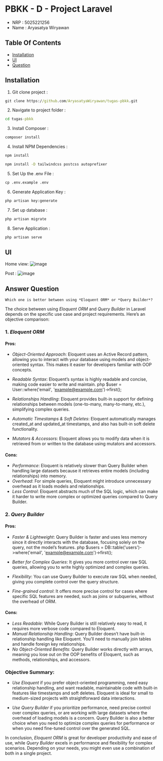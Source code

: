 # PBKK - D - Project Laravel
- NRP : 5025221256
- Name : Aryasatya Wiryawan

## Table Of Contents
- [Installation](#installation)
- [UI](#ui)
- [Question](#answer-question)
## Installation
1. Git clone project :
```cmd
git clone https://github.com/AryasatyaWiryawan/tugas-pbkk.git
```
2. Navigate to project folder :

```cmd
cd tugas-pbkk
```
3. Install Composer :
```cmd
composer install
```
4. Install NPM Dependencies :
```cmd
npm install

npm install -D tailwindcss postcss autoprefixer
```
5. Set Up the .env File :
```cmd
cp .env.example .env
```
6. Generate Application Key :
```cmd
php artisan key:generate
```
7. Set up database :
```cmd
php artisan migrate
```
8. Serve Application :
```cmd
php artisan serve
```

## UI

Home view:
![image](https://github.com/user-attachments/assets/37a84db2-3174-4b1a-b3fb-4bf356d238c0)

Post :
![image](https://github.com/user-attachments/assets/b6aee052-9a9a-4c63-aab7-4c7ae83f1bef)

## Answer Question
`Which one is better between using *Eloquent ORM* or *Query Builder*?`

The choice between using *Eloquent ORM* and *Query Builder* in Laravel depends on the specific use case and project requirements. Here’s an objective comparison:

### 1. *Eloquent ORM*

#### Pros:
- *Object-Oriented Approach*: Eloquent uses an Active Record pattern, allowing you to interact with your database using models and object-oriented syntax. This makes it easier for developers familiar with OOP concepts.
- *Readable Syntax*: Eloquent’s syntax is highly readable and concise, making code easier to write and maintain.
  php
  $user = User::where('email', 'example@example.com')->first();
  
- *Relationships Handling*: Eloquent provides built-in support for defining relationships between models (one-to-many, many-to-many, etc.), simplifying complex queries.
- *Automatic Timestamps & Soft Deletes*: Eloquent automatically manages created_at and updated_at timestamps, and also has built-in soft delete functionality.
- *Mutators & Accessors*: Eloquent allows you to modify data when it is retrieved from or written to the database using mutators and accessors.

#### Cons:
- *Performance*: Eloquent is relatively slower than Query Builder when handling large datasets because it retrieves entire models (including relationships) into memory.
- *Overhead*: For simple queries, Eloquent might introduce unnecessary overhead as it loads models and relationships.
- *Less Control*: Eloquent abstracts much of the SQL logic, which can make it harder to write more complex or optimized queries compared to Query Builder.

### 2. *Query Builder*

#### Pros:
- *Faster & Lightweight*: Query Builder is faster and uses less memory since it directly interacts with the database, focusing solely on the query, not the model’s features.
  php
  $users = DB::table('users')->where('email', 'example@example.com')->first();
  
- *Better for Complex Queries*: It gives you more control over raw SQL queries, allowing you to write highly optimized and complex queries.
- *Flexibility*: You can use Query Builder to execute raw SQL when needed, giving you complete control over the query structure.
- *Fine-grained control*: It offers more precise control for cases where specific SQL features are needed, such as joins or subqueries, without the overhead of ORM.

#### Cons:
- *Less Readable*: While Query Builder is still relatively easy to read, it requires more verbose code compared to Eloquent.
- *Manual Relationship Handling*: Query Builder doesn’t have built-in relationship handling like Eloquent. You’ll need to manually join tables and handle foreign key relationships.
- *No Object-Oriented Benefits*: Query Builder works directly with arrays, meaning you lose out on the OOP benefits of Eloquent, such as methods, relationships, and accessors.

### Objective Summary:

- *Use Eloquent* if you prefer object-oriented programming, need easy relationship handling, and want readable, maintainable code with built-in features like timestamps and soft deletes. Eloquent is ideal for small to medium-sized projects with straightforward data interactions.
  
- *Use Query Builder* if you prioritize performance, need precise control over complex queries, or are working with large datasets where the overhead of loading models is a concern. Query Builder is also a better choice when you need to optimize complex queries for performance or when you need fine-tuned control over the generated SQL.

In conclusion, *Eloquent ORM* is great for developer productivity and ease of use, while *Query Builder* excels in performance and flexibility for complex scenarios. Depending on your needs, you might even use a combination of both in a single project.


